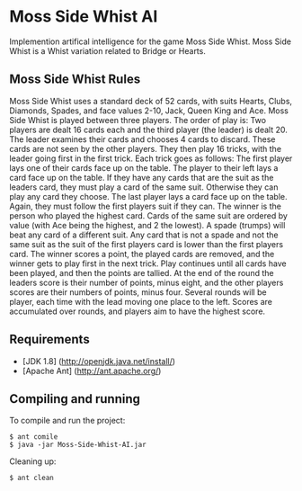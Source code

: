 # Moss Side Whist AI
Implemention artifical intelligence for the game Moss Side Whist. Moss Side Whist is a Whist variation related to Bridge or Hearts.
## Moss Side Whist Rules
Moss Side Whist uses a standard deck of 52 cards, with suits Hearts, Clubs, Diamonds, Spades, and face values 2-10, Jack, Queen King and Ace.
Moss Side Whist is played between three players. The order of play is:
Two players are dealt 16 cards each and the third player (the leader) is dealt 20.
The leader examines their cards and chooses 4 cards to discard. These cards are not seen by the other players.
They then play 16 tricks, with the leader going first in the first trick. Each trick goes as follows:
The first player lays one of their cards face up on the table.
The player to their left lays a card face up on the table. If they have any cards that are the suit as the leaders card, they must play a card of the same suit. Otherwise they can play any card they choose.
The last player lays a card face up on the table. Again, they must follow the first players suit if they can.
The winner is the person who played the highest card. Cards of the same suit are ordered by value (with Ace being the highest, and 2 the lowest). A spade (trumps) will beat any card of a different suit. Any card that is not a spade and not the same suit as the suit of the first players card is lower than the first players card.
The winner scores a point, the played cards are removed, and the winner gets to play first in the next trick.
Play continues until all cards have been played, and then the points are tallied.
At the end of the round the leaders score is their number of points, minus eight, and the other players scores are their numbers of points, minus four.
Several rounds will be player, each time with the lead moving one place to the left. Scores are accumulated over rounds, and players aim to have the highest score.


## Requirements
* [JDK 1.8] (http://openjdk.java.net/install/)
* [Apache Ant] (http://ant.apache.org/)


## Compiling and running
To compile and run the project:
```
$ ant comile
$ java -jar Moss-Side-Whist-AI.jar
```
Cleaning up:
```
$ ant clean
```
